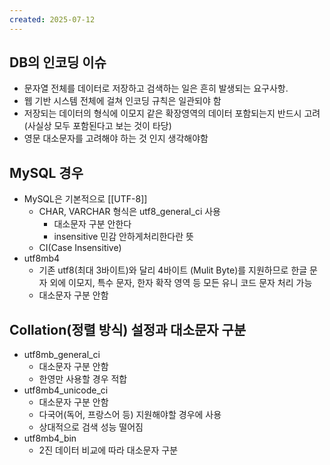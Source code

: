 ```yaml
---
created: 2025-07-12
---
```

## DB의 인코딩 이슈
- 문자열 전체를 데이터로 저장하고 검색하는 일은 흔히 발생되는 요구사항.
- 웹 기반 시스템 전체에 걸쳐 인코딩 규칙은 일관되야 함
- 저장되는 데이터의 형식에 이모지 같은 확장영역의 데이터 포함되는지 반드시 고려(사실상 모두 포함된다고 보는 것이 타당)
- 영문 대소문자를 고려해야 하는 것 인지 생각해야함

## MySQL 경우
- MySQL은 기본적으로 [[UTF-8]]
	- CHAR, VARCHAR 형식은 utf8_general_ci 사용
		- 대소문자 구분 안한다
		- insensitive 민감 안하게처리한다란 뜻
	- CI(Case Insensitive)
- utf8mb4
	- 기존 utf8(최대 3바이트)와 달리 4바이트 (Mulit Byte)를 지원하므로 한글 문자 외에 이모지, 특수 문자, 한자 확작 영역 등 모든 유니 코드 문자 처리 가능
	- 대소문자 구분 안함
## Collation(정렬 방식) 설정과 대소문자 구분
- utf8mb_general_ci
	- 대소문자 구분 안함
	- 한영만 사용할 경우 적합
- utf8mb4_unicode_ci
	- 대소문자 구분 안함
	- 다국어(독어, 프랑스어 등) 지원해야할 경우에 사용
	- 상대적으로 검색 성능 떨어짐
- utf8mb4_bin
	- 2진 데이터 비교에 따라 대소문자 구분